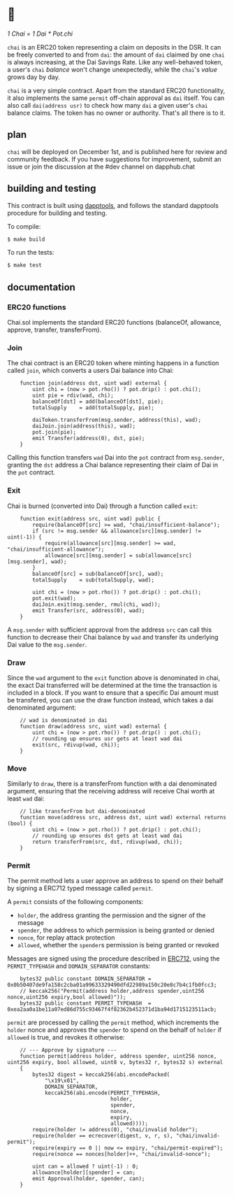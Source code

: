 # 🍵

_1 Chai = 1 Dai * Pot.chi_

`chai` is an ERC20 token representing a claim on deposits in the DSR. It can be freely converted to and from `dai`: the amount of `dai` claimed by one `chai` is always increasing, at the Dai Savings Rate. Like any well-behaved token, a user's `chai` _balance_ won't change unexpectedly, while the `chai`'s _value_ grows day by day.

`chai` is a very simple contract. Apart from the standard ERC20 functionality, it also implements the same `permit` off-chain approval as `dai` itself. You can also call `dai(address usr)` to check how many `dai` a given user's `chai` balance claims. The token has no owner or authority. That's all there is to it.

## plan

`chai` will be deployed on December 1st, and is published here for review and community feedback. If you have suggestions for improvement, submit an issue or join the discussion at the #dev channel on dapphub.chat

## building and testing

This contract is built using [dapptools](http://dapp.tools/), and follows the standard dapptools procedure for building and testing.

To compile:
```sh
$ make build
```

To run the tests:
```sh
$ make test
```

## documentation

### ERC20 functions

Chai.sol implements the standard ERC20 functions (balanceOf, allowance, approve, transfer, transferFrom).

### Join 

The chai contract is an ERC20 token where minting happens in a function called `join`, which converts a users Dai balance into Chai:
```sol
    function join(address dst, uint wad) external {
        uint chi = (now > pot.rho()) ? pot.drip() : pot.chi();
        uint pie = rdiv(wad, chi);
        balanceOf[dst] = add(balanceOf[dst], pie);
        totalSupply    = add(totalSupply, pie);

        daiToken.transferFrom(msg.sender, address(this), wad);
        daiJoin.join(address(this), wad);
        pot.join(pie);
        emit Transfer(address(0), dst, pie);
    }
```

Calling this function transfers `wad` Dai into the `pot` contract from `msg.sender`, granting the `dst` address a Chai balance representing their claim of Dai in the `pot` contract.

### Exit

Chai is burned (converted into Dai) through a function called `exit`:
```sol
    function exit(address src, uint wad) public {
        require(balanceOf[src] >= wad, "chai/insufficient-balance");
        if (src != msg.sender && allowance[src][msg.sender] != uint(-1)) {
            require(allowance[src][msg.sender] >= wad, "chai/insufficient-allowance");
            allowance[src][msg.sender] = sub(allowance[src][msg.sender], wad);
        }
        balanceOf[src] = sub(balanceOf[src], wad);
        totalSupply    = sub(totalSupply, wad);

        uint chi = (now > pot.rho()) ? pot.drip() : pot.chi();
        pot.exit(wad);
        daiJoin.exit(msg.sender, rmul(chi, wad));
        emit Transfer(src, address(0), wad);
    }
```
A `msg.sender` with sufficient approval from the address `src` can call this function to decrease their Chai balance by `wad` and transfer its underlying Dai value to the `msg.sender`.

### Draw

Since the `wad` argument to the `exit` function above is denominated in chai, the exact Dai transferred will be determined at the time the transaction is included in a block. If you want to ensure that a specific Dai amount must be transfered, you can use the draw function instead, which takes a dai denominated argument:

```sol
    // wad is denominated in dai
    function draw(address src, uint wad) external {
        uint chi = (now > pot.rho()) ? pot.drip() : pot.chi();
        // rounding up ensures usr gets at least wad dai
        exit(src, rdivup(wad, chi));
    }
```


### Move

Similarly to `draw`, there is a transferFrom function with a dai denominated argument, ensuring that the receiving address will receive Chai worth at least `wad` dai:

```sol
    // like transferFrom but dai-denominated
    function move(address src, address dst, uint wad) external returns (bool) {
        uint chi = (now > pot.rho()) ? pot.drip() : pot.chi();
        // rounding up ensures dst gets at least wad dai
        return transferFrom(src, dst, rdivup(wad, chi));
    }
```

### Permit

The permit method lets a user approve an address to spend on their behalf by signing a ERC712 typed message called `permit`.

A `permit` consists of the following components:

- `holder`, the address granting the permission and the signer of the message
- `spender`, the address to which permission is being granted or denied
- `nonce`, for replay attack protection
- `allowed`, whether the `spender`s permission is being granted or revoked

Messages are signed using the procedure described in [ERC712](https://eips.ethereum.org/EIPS/eip-712), using the `PERMIT_TYPEHASH` and `DOMAIN_SEPARATOR` constants:
```sol
    bytes32 public constant DOMAIN_SEPARATOR = 0x0b50407de9fa158c2cba01a99633329490dfd22989a150c20e8c7b4c1fb0fcc3;
    // keccak256("Permit(address holder,address spender,uint256 nonce,uint256 expiry,bool allowed)"));
    bytes32 public constant PERMIT_TYPEHASH  = 0xea2aa0a1be11a07ed86d755c93467f4f82362b452371d1ba94d1715123511acb;
```

`permit` are processed by calling the `permit` method, which increments the `holder` nonce and approves the `spender` to spend on the behalf of `holder` if `allowed` is true, and revokes it otherwise:

```sol
    // --- Approve by signature ---
    function permit(address holder, address spender, uint256 nonce, uint256 expiry, bool allowed, uint8 v, bytes32 r, bytes32 s) external
    {
        bytes32 digest = keccak256(abi.encodePacked(
            "\x19\x01",
            DOMAIN_SEPARATOR,
            keccak256(abi.encode(PERMIT_TYPEHASH,
                                 holder,
                                 spender,
                                 nonce,
                                 expiry,
                                 allowed))));
        require(holder != address(0), "chai/invalid holder");
        require(holder == ecrecover(digest, v, r, s), "chai/invalid-permit");
        require(expiry == 0 || now <= expiry, "chai/permit-expired");
        require(nonce == nonces[holder]++, "chai/invalid-nonce");

        uint can = allowed ? uint(-1) : 0;
        allowance[holder][spender] = can;
        emit Approval(holder, spender, can);
    }
```
